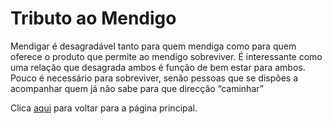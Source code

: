 # Tributo ao Mendigo

Mendigar é desagradável tanto para quem mendiga como para quem oferece o produto que permite ao mendigo sobreviver. É interessante como uma relação que desagrada ambos é função de bem estar para ambos. Pouco é necessário para sobreviver, senão pessoas que se dispões a acompanhar quem já não sabe para que direcção “caminhar”

Clica [aqui](../README.md) para voltar para a página principal.
